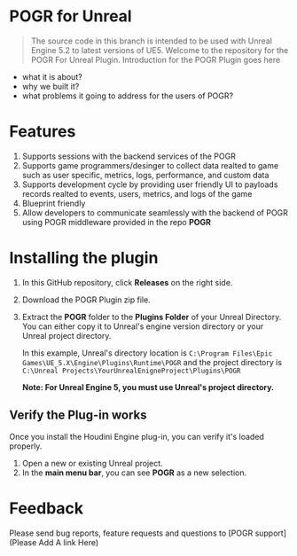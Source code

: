 # POGR for Unreal
> The source code in this branch is intended to be used with Unreal Engine 5.2 to latest versions of UE5.
Welcome to the repository for the POGR For Unreal Plugin.
Introduction for the POGR Plugin goes here
* what it is about?
* why we built it?
* what problems it going to address for the users of POGR?

# Features
01. Supports sessions with the backend services of the POGR
02. Supports game programmers/desinger to collect data realted to game such as user specific, metrics, logs, performance, and custom data
03. Supports development cycle by providing user friendly UI to payloads records realted to events, users, metrics, and logs of the game
04. Blueprint friendly
05. Allow developers to communicate seamlessly with the backend of POGR using POGR middleware provided in the repo **POGR**
   
# Installing the plugin
01. In this GitHub repository, click **Releases** on the right side. 
02. Download the POGR Plugin zip file.  
03. Extract the **POGR** folder to the **Plugins Folder** of your Unreal Directory. You can either copy it to Unreal's engine version directory or your Unreal project directory.

    In this example, Unreal's directory location is `C:\Program Files\Epic Games\UE_5.X\Engine\Plugins\Runtime\POGR` and the project directory is `C:\Unreal Projects\YourUnrealEnigneProject\Plugins\POGR`

    **Note: For Unreal Engine 5, you must use Unreal's project directory.** 

## Verify the Plug-in works
Once you install the Houdini Engine plug-in, you can verify it's loaded properly. 

01. Open a new or existing Unreal project. 
02. In the **main menu bar**, you can see **POGR** as a new selection.

# Feedback
Please send bug reports, feature requests and questions to [POGR support](Please Add A link Here)
